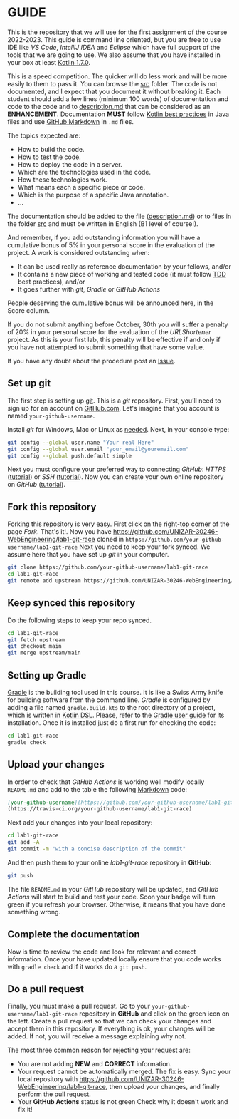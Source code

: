 # GUIDE

This is the repository that we will use for the first assignment of the course 2022-2023. This guide is command line oriented, but you are free to use IDE like _VS Code_, _IntelliJ IDEA_ and _Eclipse_ which have full support of the tools that we are going to use. We also assume that you have installed in your box at least [Kotlin 1.7.0](https://kotlinlang.org/docs/getting-started.html#install-kotlin).

This is a speed competition.
The quicker will do less work and will be more easily to them to pass it.
You can browse the [src](../src) folder.
The code is not documented, and I expect that you document it without breaking it.
Each student should add a few lines (minimum 100 words) of documentation and code to the code and to [description.md](../description.md) that can be considered as an __ENHANCEMENT__. Documentation __MUST__ follow [Kotlin best practices](https://kotlinlang.org/docs/kotlin-doc.html) in Java files and use [GitHub Markdown](https://guides.github.com/features/mastering-markdown/) in `.md` files.

The topics expected are:

* How to build the code.
* How to test the code.
* How to deploy the code in a server.
* Which are the technologies used in the code.
* How these technologies work.
* What means each a specific piece or code.
* Which is the purpose of a specific Java annotation.
* ...

The documentation should be added to the file ([description.md](../description.md)) or to files in the folder [src](../src/) and must be written in English (B1 level of course!).

And remember, if you add outstanding information you will have a cumulative bonus of 5% in your personal score in the evaluation of the project. A work is considered outstanding when:

* It can be used really as reference documentation by your fellows, and/or
* It contains a new piece of working and tested code (it must follow [TDD](https://en.wikipedia.org/wiki/Test-driven_development) best practices), and/or
* It goes further with _git_, _Gradle_ or _GitHub Actions_

People deserving the cumulative bonus will be announced here, in the Score column.

If you do not submit anything before October, 30th you will suffer a penalty of 20% in your personal score for the evaluation of the _URLShortener_ project.
As this is your first lab, this penalty will be effective if and only if you have not attempted to submit something that have some value.

If you have any doubt about the procedure post an [Issue](https://github.com/UNIZAR-30246-WebEngineering/lab1-git-race/issues).

## Set up git

The first step is setting up [git](https://git-scm.com/). This is a _git_ repository. First, you’ll need to sign up for an account on [GitHub.com](https://github.com). Let's imagine that you account is named `your-github-username`.

Install _git_ for Windows, Mac or Linux as [needed](https://git-scm.com/downloads).
Next, in your console type:

```bash
git config --global user.name "Your real Here"
git config --global user.email "your_email@youremail.com"
git config --global push.default simple
```

Next you must configure your preferred way to connecting _GitHub_: _HTTPS_ ([tutorial](https://help.github.com/articles/caching-your-github-password-in-git/)) or _SSH_ ([tutorial](https://help.github.com/articles/generating-ssh-keys/)).
Now you can create your own online repository on _GitHub_ ([tutorial](https://help.github.com/articles/create-a-repo/)).

## Fork this repository

Forking this repository is very easy.
First click on the right-top corner of the page _Fork_.
That's it!.
Now you have <https://github.com/UNIZAR-30246-WebEngineering/lab1-git-race> cloned in `https://github.com/your-github-username/lab1-git-race`
Next you need to keep your fork synced. We assume here that you have set up _git_ in your computer.

```bash
git clone https://github.com/your-github-username/lab1-git-race
cd lab1-git-race
git remote add upstream https://github.com/UNIZAR-30246-WebEngineering/lab1-git-race.git
```

## Keep synced this repository

Do the following steps to keep your repo synced.

```bash
cd lab1-git-race
git fetch upstream
git checkout main
git merge upstream/main
```

## Setting up Gradle

[Gradle](http://gradle.org/) is the building tool used in this course.
It is like a Swiss Army knife for building software from the command line.
 _Gradle_ is configured by adding a file named `gradle.build.kts` to the root directory of a project, which is written in [Kotlin DSL](https://docs.gradle.org/current/userguide/kotlin_dsl.html).
 Please, refer to the [Gradle user guide](https://docs.gradle.org/current/userguide/installation.html) for its installation.
 Once it is installed just do a first run for checking the code:

```bash
cd lab1-git-race
gradle check
```

## Upload your changes

In order to check that _GitHub Actions_ is working well modify locally `README.md` and add to the table the following [Markdown](https://help.github.com/articles/github-flavored-markdown/) code:

```markdown
[your-github-username](https://github.com/your-github-username/lab1-git-race) |your NIA | [![Build Status](https://github.com/your-github-username/lab1-git-race/actions/workflows/ci.yml/badge.svg)](https://github.com/your-github-username/lab1-git-race/actions/workflows/ci.yml)
(https://travis-ci.org/your-github-username/lab1-git-race)
```

Next add your changes into your local repository:

```bash
cd lab1-git-race
git add -A
git commit -m "with a concise description of the commit"
```

And then push them to your online _lab1-git-race_ repository in __GitHub__:

```bash
git push
```

The file `README.md` in your _GitHub_ repository will be updated, and _GitHub Actions_ will start to build and test your code. Soon your badge will turn green if you refresh your browser. Otherwise, it means that you have done something wrong.

## Complete the documentation

Now is time to review the code and look for relevant and correct information. Once your have updated locally ensure that you code works with `gradle check` and if it works do a `git push`.

## Do a pull request

Finally, you must make a pull request. Go to your `your-github-username/lab1-git-race` repository in __GitHub__ and click on the green icon on the left. Create a pull request so that we can check your changes and accept them in this repository. If everything is ok, your changes will be added. If not, you will receive a message explaining why not.

The most three common reason for rejecting your request are:

* You are not adding __NEW__ and __CORRECT__ information.
* Your request cannot be automatically merged.
  The fix is easy.
  Sync your local repository with <https://github.com/UNIZAR-30246-WebEngineering/lab1-git-race>, then upload your changes, and finally perform the pull request.
* Your __GitHub Actions__ status is not green
  Check why it doesn't work and fix it!
